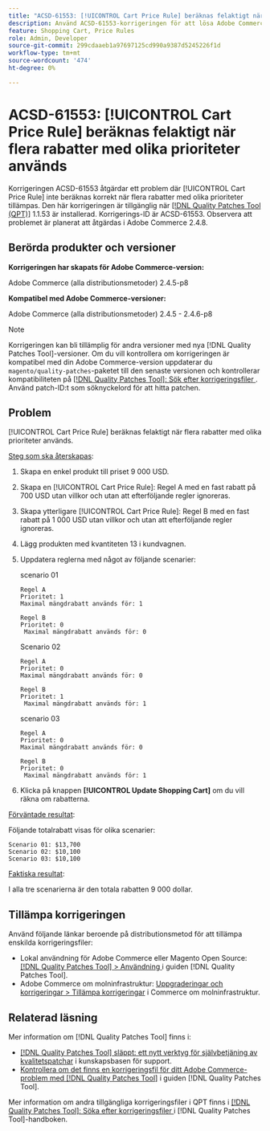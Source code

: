 ```yaml
---
title: "ACSD-61553: [!UICONTROL Cart Price Rule] beräknas felaktigt när flera rabatter med olika prioriteter används"
description: Använd ACSD-61553-korrigeringen för att lösa Adobe Commerce-problemet där [!UICONTROL Cart Price Rule] inte beräknas korrekt när flera rabatter med olika prioriteter tillämpas.
feature: Shopping Cart, Price Rules
role: Admin, Developer
source-git-commit: 299cdaaeb1a97697125cd990a9387d5245226f1d
workflow-type: tm+mt
source-wordcount: '474'
ht-degree: 0%

---
```


# ACSD-61553: [!UICONTROL Cart Price Rule] beräknas felaktigt när flera rabatter med olika prioriteter används

Korrigeringen ACSD-61553 åtgärdar ett problem där [!UICONTROL Cart Price Rule] inte beräknas korrekt när flera rabatter med olika prioriteter tillämpas. Den här korrigeringen är tillgänglig när [[!DNL Quality Patches Tool (QPT)]](https://experienceleague.adobe.com/sv/docs/commerce-knowledge-base/kb/announcements/commerce-announcements/magento-quality-patches-released-new-tool-to-self-serve-quality-patches) 1.1.53 är installerad. Korrigerings-ID är ACSD-61553. Observera att problemet är planerat att åtgärdas i Adobe Commerce 2.4.8.

## Berörda produkter och versioner

**Korrigeringen har skapats för Adobe Commerce-version:**

Adobe Commerce (alla distributionsmetoder) 2.4.5-p8

**Kompatibel med Adobe Commerce-versioner:**

Adobe Commerce (alla distributionsmetoder) 2.4.5 - 2.4.6-p8

>[!NOTE]
>
>Korrigeringen kan bli tillämplig för andra versioner med nya [!DNL Quality Patches Tool]-versioner. Om du vill kontrollera om korrigeringen är kompatibel med din Adobe Commerce-version uppdaterar du `magento/quality-patches`-paketet till den senaste versionen och kontrollerar kompatibiliteten på [[!DNL Quality Patches Tool]: Sök efter korrigeringsfiler ](https://experienceleague.adobe.com/tools/commerce-quality-patches/index.html?lang=sv-SE). Använd patch-ID:t som söknyckelord för att hitta patchen.

## Problem

[!UICONTROL Cart Price Rule] beräknas felaktigt när flera rabatter med olika prioriteter används.

<u>Steg som ska återskapas</u>:

1. Skapa en enkel produkt till priset 9 000 USD.
1. Skapa en [!UICONTROL Cart Price Rule]: Regel A med en fast rabatt på 700 USD utan villkor och utan att efterföljande regler ignoreras.
1. Skapa ytterligare [!UICONTROL Cart Price Rule]: Regel B med en fast rabatt på 1 000 USD utan villkor och utan att efterföljande regler ignoreras.
1. Lägg produkten med kvantiteten 13 i kundvagnen.
1. Uppdatera reglerna med något av följande scenarier:

   scenario 01

       Regel A
       Prioritet: 1
       Maximal mängdrabatt används för: 1
       
       Regel B
       Prioritet: 0
        Maximal mängdrabatt används för: 0
   
   Scenario 02

       Regel A
       Prioritet: 0
       Maximal mängdrabatt används för: 0
       
       Regel B
       Prioritet: 1
        Maximal mängdrabatt används för: 1
   
   scenario 03

       Regel A
       Prioritet: 0
       Maximal mängdrabatt används för: 0
       
       Regel B
       Prioritet: 0
        Maximal mängdrabatt används för: 1
   
1. Klicka på knappen **[!UICONTROL Update Shopping Cart]** om du vill räkna om rabatterna.

<u>Förväntade resultat</u>:

Följande totalrabatt visas för olika scenarier:

    Scenario 01: $13,700
    Scenario 02: $10,100
    Scenario 03: $10,100

<u>Faktiska resultat</u>:

I alla tre scenarierna är den totala rabatten 9 000 dollar.

## Tillämpa korrigeringen

Använd följande länkar beroende på distributionsmetod för att tillämpa enskilda korrigeringsfiler:

* Lokal användning för Adobe Commerce eller Magento Open Source: [[!DNL Quality Patches Tool] > Användning ](/help/tools/quality-patches-tool/usage.md) i guiden [!DNL Quality Patches Tool].
* Adobe Commerce om molninfrastruktur: [Uppgraderingar och korrigeringar > Tillämpa korrigeringar](https://experienceleague.adobe.com/docs/commerce-cloud-service/user-guide/develop/upgrade/apply-patches.html?lang=sv-SE) i Commerce om molninfrastruktur.

## Relaterad läsning

Mer information om [!DNL Quality Patches Tool] finns i:

* [[!DNL Quality Patches Tool] släppt: ett nytt verktyg för självbetjäning av kvalitetspatchar](https://experienceleague.adobe.com/sv/docs/commerce-knowledge-base/kb/announcements/commerce-announcements/magento-quality-patches-released-new-tool-to-self-serve-quality-patches) i kunskapsbasen för support.
* [Kontrollera om det finns en korrigeringsfil för ditt Adobe Commerce-problem med  [!DNL Quality Patches Tool]](/help/tools/quality-patches-tool/patches-available-in-qpt/check-patch-for-magento-issue-with-magento-quality-patches.md) i guiden [!DNL Quality Patches Tool].

Mer information om andra tillgängliga korrigeringsfiler i QPT finns i [[!DNL Quality Patches Tool]: Söka efter korrigeringsfiler ](https://experienceleague.adobe.com/tools/commerce-quality-patches/index.html?lang=sv-SE) i [!DNL Quality Patches Tool]-handboken.
